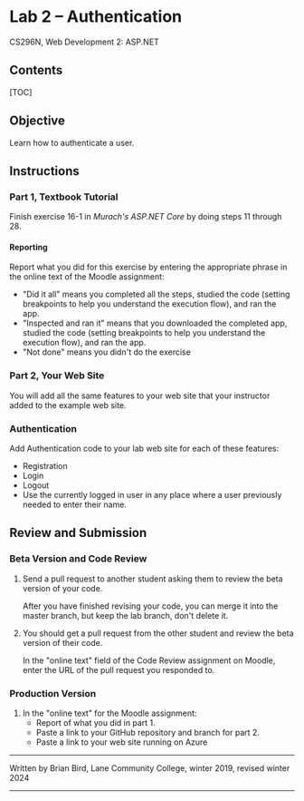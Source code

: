 # Lab 2 – Authentication

CS296N, Web Development 2: ASP.NET

## Contents

[TOC]

## Objective

Learn how to authenticate a user.



## Instructions

### Part 1, Textbook Tutorial

Finish exercise 16-1 in *Murach's ASP.NET Core* by doing steps 11 through 28.

#### Reporting

Report what you did for this exercise by entering the appropriate phrase in the online text of the Moodle assignment:

- "Did it all" means you completed all the steps, studied the code (setting breakpoints to help you understand the execution flow), and ran the app.
- "Inspected and ran it" means that you downloaded the completed app, studied the code (setting breakpoints to help you understand the execution flow), and ran the app.
- "Not done" means you didn't do the exercise

### Part 2, Your Web Site

You will add all the same features to your web site that your instructor added to the example web site.

### Authentication

Add Authentication code to your lab web site for each of these features:

- Registration
- Login
- Logout
- Use the currently logged in user in any place where a user previously needed to enter their name.

## Review and Submission

### Beta Version and Code Review

1. Send a pull request to another student asking them to review the beta version of your code. 

   After you have finished revising your code, you can merge it into the master branch, but keep the lab branch, don't delete it.

2. You should get a pull request from the other student and review the beta version of their code.

   In the "online text" field of the Code Review assignment on Moodle, enter the URL of the pull request you responded to.

### Production Version

1.  In the "online text" for the Moodle assignment:
    - Report of what you did in part 1.
    - Paste a link to your GitHub repository and branch for part 2.
    - Paste a link to your web site running on Azure



------

Written by Brian Bird, Lane Community College, winter 2019, revised winter 2024

------

